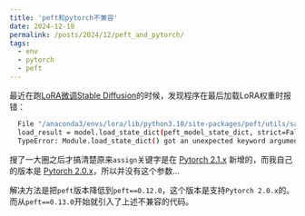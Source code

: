 ```yaml
---
title: 'peft和pytorch不兼容'
date: 2024-12-18
permalink: /posts/2024/12/peft_and_pytorch/
tags:
  - env
  - pytorch
  - peft
---
```

最近在跑[LoRA微调Stable Diffusion](https://huggingface.co/blog/lora)的时候，发现程序在最后加载LoRA权重时报错：

```bash
  File "/anaconda3/envs/lora/lib/python3.10/site-packages/peft/utils/save_and_load.py", line 445, in set_peft_model_state_dict
  load_result = model.load_state_dict(peft_model_state_dict, strict=False, assign=True)
  TypeError: Module.load_state_dict() got an unexpected keyword argument 'assign'
```

搜了一大圈之后才搞清楚原来`assign`关键字是在 [Pytorch 2.1.x](https://pytorch.org/docs/2.1/generated/torch.nn.Module.html#torch.nn.Module.load_state_dict) 新增的，而我自己的版本是 [Pytorch 2.0.x](https://pytorch.org/docs/2.0/generated/torch.nn.Module.html?highlight=nn+module+load_state_dict#torch.nn.Module.load_state_dict)，所以并没有这个参数...

解决方法是把`peft`版本降低到`peft==0.12.0`，这个版本是支持`Pytorch 2.0.x`的。 而从`peft==0.13.0`开始就引入了上述不兼容的代码。